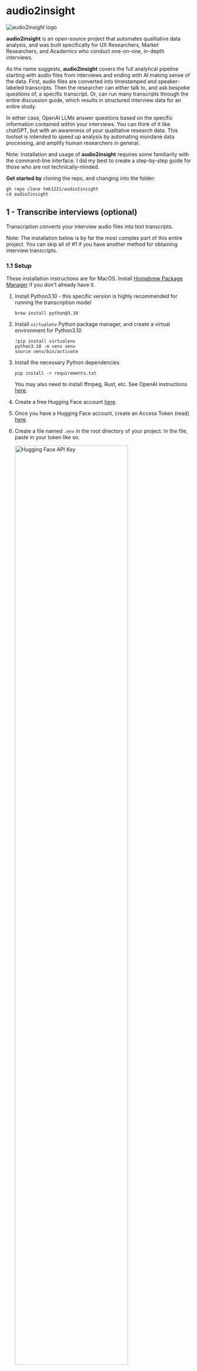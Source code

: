 # audio2insight

<img src="./images/logo_banner.png" alt="audio2insight logo"/>

**audio2insight** is an open-source project that automates qualitative data analysis, and was built specifically for UX Researchers, Market Researchers, and Academics who conduct one-on-one, in-depth interviews.

As the name suggests, **audio2insight** covers the full analytical pipeline starting with audio files from interviews and ending with AI making sense of the data. First, audio files are converted into timestamped and speaker-labeled transcripts. Then the researcher can either talk to, and ask bespoke questions of, a specific transcript. Or, can run many transcripts through the entire discussion guide, which results in structured interview data for an entire study. 

In either case, OpenAI LLMs answer questions based on the specific information contained within your interviews. You can think of it like chatGPT, but with an awareness of your qualitative research data. This toolset is intended to speed up analysis by automating mundane data processing, and amplify human researchers in general.

Note: Installation and usage of **audio2insight** requires some familiarity with the command-line interface. I did my best to create a step-by-step guide for those who are not technically-minded.

**Get started by** cloning the repo, and changing into the folder:
```
gh repo clone tmk1221/audio2insight
cd audio2insight
```

## 1 - Transcribe interviews (optional)
Transcription converts your interview audio files into text transcripts. 

Note: The installation below is by far the most complex part of this entire project. You can skip all of #1 if you have another method for obtaining interview transcripts.

### 1.1 Setup
These installation instructions are for MacOS. Install [Homebrew Package Manager](https://brew.sh/) if you don't already have it.

1. Install Python3.10 - this specific version is highly recommended for running the transcription model
    ```
    brew install python@3.10
    ```

2. Install `virtualenv` Python package manager, and create a virtual environment for Python3.10
    ```
    !pip install virtualenv
    python3.10 -m venv venv
    source venv/bin/activate
    ```

3. Install the necessary Python dependencies
    ```
    pip install -r requirements.txt
    ```

    You may also need to install ffmpeg, Rust, etc. See OpenAI instructions [here](https://github.com/openai/whisper#setup).

4. Create a free Hugging Face account [here](https://huggingface.co/join?next=%2Fsettings%2Ftokens).

5. Once you have a Hugging Face account, create an Access Token (read) [here](https://huggingface.co/settings/tokens).

6. Create a file named `.env` in the root directory of your project. In the file, paste in your token like so.

    <img src="./images/hf_key.png" alt="Hugging Face API Key" width="80%" />

7. Finally, agree to the conditions of the following three models
    - [Segmentation](https://huggingface.co/pyannote/segmentation)
    - [Voice Activity Detection](https://huggingface.co/pyannote/voice-activity-detection)
    - [Speaker Diarization](https://huggingface.co/pyannote/speaker-diarization).


### 1.2 Usage
1. Place `.wav` audio files from your user interviews in the `./raw_audio` folder.
    
    Often virtual meeting recordings will output video files, or another audio format like `.mp3`. There are free online converters for changing these files into `.wav`. [Convertio](https://convertio.co/) has been helpful for me.

2. Update the following variables in the `./config.json` file
    1. `whisper_model`: The Whisper model used for transcription (see the models below)
        
        There are accuracy and speed tradeoffs. I recommend using `small.en`. With my 2020 Mac Mini CPU's, I achieved 2x speed and it was plenty accurate. "2x speed" meaning it takes about 30 minutes to transcribe an hour of audio.


        | Model Name          | Required VRAM  | Relative speed  |
        | ------------------- | -------------- | --------------- |
        | tiny.en             | ~1 GB          | ~32x            |
        | base.en             | ~1 GB          | ~16x            |
        | small.en            | ~2 GB          | ~6x             |
        | medium.en           | ~5 GB          | ~2x             |
        | large-v2            | ~10 GB         | 1x              |


    2. `number_of_speakers`: The number of speaker voices present in the audio
        
        This is needed because the final trancript is speaker-labeled. For example, in an in-depth interview, the number of speakers would be 2 - one for the moderator and one for the research participant.

    3. `device`: The hardware used for computation (either "cpu" or "cuda")
        
        I could only get "cpu" working on my Mac Mini. Aparently M1 GPUs are not supported by the model. Windows and Linux users should be able to take advantage of their local GPUs (to speed up processing) by changing `device` to "cuda".
 
    You can ignore the other variables in `./config.json` for now. These will be changed in later sections.

3. Run transcription - this will transcribe all `.wav` files in the `./raw_audio` folder
    ```
    python3 transcribe.py
    ```

    [OpenAI's Whisper](https://github.com/openai/whisper) (Speech Recognition Model), and some other open-source models, will temporarily download to your machine. These models are all run on your local hardware and are free of cost.

    The following warning messages get printed to my console after running transcribe. These can be disregarded. I don't have a technical reason for why, but the transcript quality 'speaks' for itself 😉.

    ```
    Lightning automatically upgraded your loaded checkpoint from v1.5.4 to v2.0.9.post0. To apply the upgrade to your files permanently, run `python -m pytorch_lightning.utilities.upgrade_checkpoint --file ../.cache/torch/whisperx-vad-segmentation.bin`
    Model was trained with pyannote.audio 0.0.1, yours is 3.0.0. Bad things might happen unless you revert pyannote.audio to 0.x.
    Model was trained with torch 1.10.0+cu102, yours is 2.0.0. Bad things might happen unless you revert torch to 1.x.
    ```

4. Transcribed interviews are placed in the `./transcripts` folder, ready for the following AI Research Assistant.

## 2. AI Research Assistant
### 2.1 Setup
Install [Node.js](https://nodejs.org/) (LTS) on your system if you don't already have it. You can check if you do with `node --version`.

1. Create an OpenAI account, then create an API key [here](https://platform.openai.com/account/api-keys).

2. If you haven't already, create a `.env` file in your project's root directory, and add the OpenAI API key to it, as shown below.

    <img src="./images/open_key.png" alt="OpenAI API Key" width="80%" />

3. Install Node dependencies.
    ```
    npm install ./src/
    ```

4. Update the `openai_model` variable in `./config.json` file. This is the OpenAI Large Language Model (LLM) used for all subsequent analyses.

    At the time of writing, the most common options are: "gpt-3.5-turbo" or "gpt-4". GPT-4 is a more powerful model, but will cost more to use. For up-to-date information about available models, see [OpenAI's Model Overview](https://platform.openai.com/docs/models/overview)

5. If you haven't done so already, add interview transcripts (must be .txt files) into the `./transcripts` folder. The AI 'looks' here to access your interview data.

    You can transcribe your audio with WhisperX, as detailed above; however, this is not required. If you already have trancsripts from another source then manually add them into the `./transcripts` folder.

### 2.2 Usage
There are two ways the AI Research Assistant can be used. First, it can generate structured data for an entire study. It creates a table of user responses for each question in your discussion guide, for each user in your study.

#### 2.2.1 Structured Interview Data 
1. Update the `discussion_guide` variable in the `./config.json` file. These questions should match the questions that were asked in the interviews, and which are present in the transcripts.

    Phrase these questions in the way the moderator asked them to the respondent. The AI will  ask these questions of every transcript in your `./transcripts` folder. The phrasing matters so that the AI can find the relevant parts of the transcript that are needed to answer the question.

2. Run the generator bot
    ```
    node ./src/generate.js
    ```

    The AI's progress will get printed to your console as it asks each question of each transcript.

3. Find the structured interview data (.csv) in the `./output` folder. You can open the file with a spreadsheet application like Numbers or Excel for easy read-out.

    The AI will do its best to find the relevant information in the transcripts in order to answer the questions. If it does not think it has the information needed to answer a question, it will say "I don't know" or "Based on the given context, I cannot provide an answer...". Expect that you will need to tweak the wording of the questions in order to get a desired response.

#### 2.2.2 Talk-To-Transcript
You can also "talk" to a specific transcript. Ask a question of a specific transcript, and the response will immediately print to your console.

In order to talk to a transcript, the command always follows the format below:
```
node ./src/talk.js "name_of_transcript.txt" "put_your_question_here"
```

- The first two arguments (`node ./src/talk.js`) never change.

- The third argument is the name of the transcript (placed in quotes) that you want to talk to. As always this transcript must be located in the `./transcripts` folder.

- Finally, the fourth argument is the question you want to ask the transcript (placed in quotes)

Here is a real-world example:
```
node ./src/talk.js "Alicia (tourist)_small.en.txt" "Tell me about your virtual tour experiences. And how did you hear about them?"
```
```
Based on the conversation, Speaker 00 found out about virtual tours through the London Meetup site. They joined a group called "Undercover France" which normally meets up in person but has moved their activities online due to the lockdown. Speaker 00 mentioned that the virtual tours they have experienced so far have included concerts, discussion groups, and book clubs.
```
